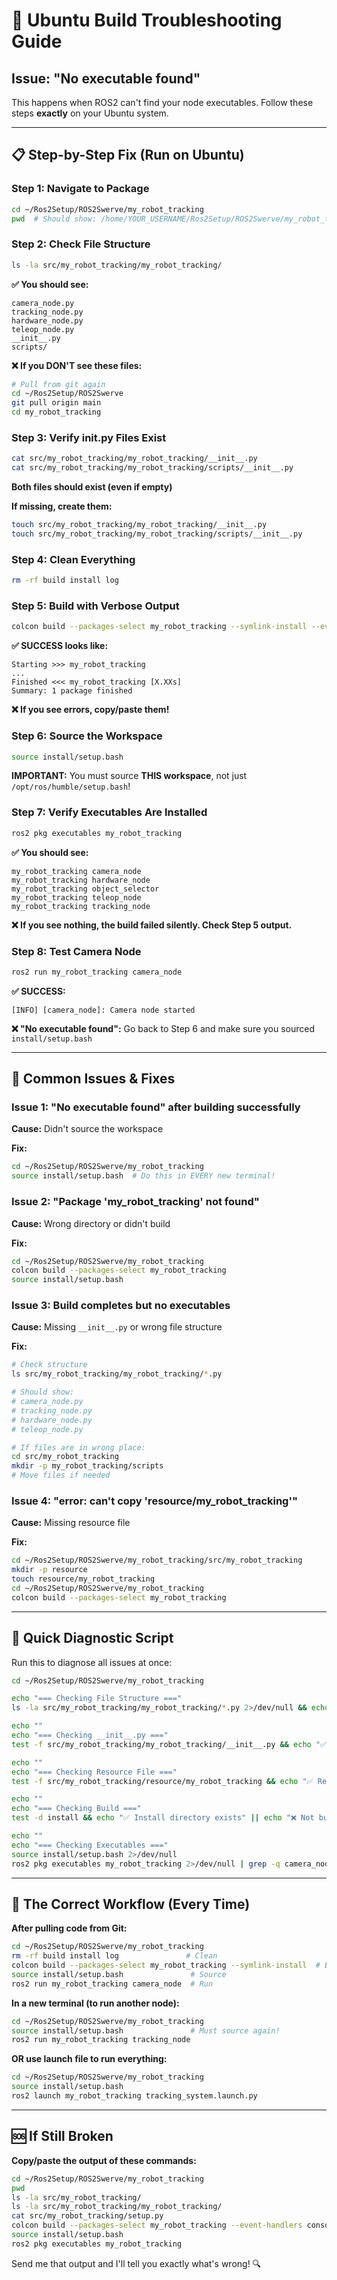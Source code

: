 # 🔧 Ubuntu Build Troubleshooting Guide

## Issue: "No executable found"

This happens when ROS2 can't find your node executables. Follow these steps **exactly** on your Ubuntu system.

---

## 📋 Step-by-Step Fix (Run on Ubuntu)

### Step 1: Navigate to Package
```bash
cd ~/Ros2Setup/ROS2Swerve/my_robot_tracking
pwd  # Should show: /home/YOUR_USERNAME/Ros2Setup/ROS2Swerve/my_robot_tracking
```

### Step 2: Check File Structure
```bash
ls -la src/my_robot_tracking/my_robot_tracking/
```

**✅ You should see:**
```
camera_node.py
tracking_node.py
hardware_node.py
teleop_node.py
__init__.py
scripts/
```

**❌ If you DON'T see these files:**
```bash
# Pull from git again
cd ~/Ros2Setup/ROS2Swerve
git pull origin main
cd my_robot_tracking
```

### Step 3: Verify __init__.py Files Exist
```bash
cat src/my_robot_tracking/my_robot_tracking/__init__.py
cat src/my_robot_tracking/my_robot_tracking/scripts/__init__.py
```

**Both files should exist (even if empty)**

**If missing, create them:**
```bash
touch src/my_robot_tracking/my_robot_tracking/__init__.py
touch src/my_robot_tracking/my_robot_tracking/scripts/__init__.py
```

### Step 4: Clean Everything
```bash
rm -rf build install log
```

### Step 5: Build with Verbose Output
```bash
colcon build --packages-select my_robot_tracking --symlink-install --event-handlers console_direct+
```

**✅ SUCCESS looks like:**
```
Starting >>> my_robot_tracking
...
Finished <<< my_robot_tracking [X.XXs]
Summary: 1 package finished
```

**❌ If you see errors, copy/paste them!**

### Step 6: Source the Workspace
```bash
source install/setup.bash
```

**IMPORTANT:** You must source **THIS workspace**, not just `/opt/ros/humble/setup.bash`!

### Step 7: Verify Executables Are Installed
```bash
ros2 pkg executables my_robot_tracking
```

**✅ You should see:**
```
my_robot_tracking camera_node
my_robot_tracking hardware_node
my_robot_tracking object_selector
my_robot_tracking teleop_node
my_robot_tracking tracking_node
```

**❌ If you see nothing, the build failed silently. Check Step 5 output.**

### Step 8: Test Camera Node
```bash
ros2 run my_robot_tracking camera_node
```

**✅ SUCCESS:**
```
[INFO] [camera_node]: Camera node started
```

**❌ "No executable found":**
Go back to Step 6 and make sure you sourced `install/setup.bash`

---

## 🐛 Common Issues & Fixes

### Issue 1: "No executable found" after building successfully
**Cause:** Didn't source the workspace

**Fix:**
```bash
cd ~/Ros2Setup/ROS2Swerve/my_robot_tracking
source install/setup.bash  # Do this in EVERY new terminal!
```

### Issue 2: "Package 'my_robot_tracking' not found"
**Cause:** Wrong directory or didn't build

**Fix:**
```bash
cd ~/Ros2Setup/ROS2Swerve/my_robot_tracking
colcon build --packages-select my_robot_tracking
source install/setup.bash
```

### Issue 3: Build completes but no executables
**Cause:** Missing `__init__.py` or wrong file structure

**Fix:**
```bash
# Check structure
ls src/my_robot_tracking/my_robot_tracking/*.py

# Should show:
# camera_node.py
# tracking_node.py
# hardware_node.py
# teleop_node.py

# If files are in wrong place:
cd src/my_robot_tracking
mkdir -p my_robot_tracking/scripts
# Move files if needed
```

### Issue 4: "error: can't copy 'resource/my_robot_tracking'"
**Cause:** Missing resource file

**Fix:**
```bash
cd ~/Ros2Setup/ROS2Swerve/my_robot_tracking/src/my_robot_tracking
mkdir -p resource
touch resource/my_robot_tracking
cd ~/Ros2Setup/ROS2Swerve/my_robot_tracking
colcon build --packages-select my_robot_tracking
```

---

## 🎯 Quick Diagnostic Script

Run this to diagnose all issues at once:

```bash
cd ~/Ros2Setup/ROS2Swerve/my_robot_tracking

echo "=== Checking File Structure ==="
ls -la src/my_robot_tracking/my_robot_tracking/*.py 2>/dev/null && echo "✅ Nodes found" || echo "❌ Nodes missing"

echo ""
echo "=== Checking __init__.py ==="
test -f src/my_robot_tracking/my_robot_tracking/__init__.py && echo "✅ __init__.py exists" || echo "❌ Missing __init__.py"

echo ""
echo "=== Checking Resource File ==="
test -f src/my_robot_tracking/resource/my_robot_tracking && echo "✅ Resource exists" || echo "❌ Missing resource"

echo ""
echo "=== Checking Build ==="
test -d install && echo "✅ Install directory exists" || echo "❌ Not built yet"

echo ""
echo "=== Checking Executables ==="
source install/setup.bash 2>/dev/null
ros2 pkg executables my_robot_tracking 2>/dev/null | grep -q camera_node && echo "✅ Executables installed" || echo "❌ No executables found"
```

---

## 📝 The Correct Workflow (Every Time)

**After pulling code from Git:**
```bash
cd ~/Ros2Setup/ROS2Swerve/my_robot_tracking
rm -rf build install log               # Clean
colcon build --packages-select my_robot_tracking --symlink-install  # Build
source install/setup.bash               # Source
ros2 run my_robot_tracking camera_node  # Run
```

**In a new terminal (to run another node):**
```bash
cd ~/Ros2Setup/ROS2Swerve/my_robot_tracking
source install/setup.bash               # Must source again!
ros2 run my_robot_tracking tracking_node
```

**OR use launch file to run everything:**
```bash
cd ~/Ros2Setup/ROS2Swerve/my_robot_tracking
source install/setup.bash
ros2 launch my_robot_tracking tracking_system.launch.py
```

---

## 🆘 If Still Broken

**Copy/paste the output of these commands:**
```bash
cd ~/Ros2Setup/ROS2Swerve/my_robot_tracking
pwd
ls -la src/my_robot_tracking/
ls -la src/my_robot_tracking/my_robot_tracking/
cat src/my_robot_tracking/setup.py
colcon build --packages-select my_robot_tracking --event-handlers console_direct+ 2>&1 | tail -20
source install/setup.bash
ros2 pkg executables my_robot_tracking
```

Send me that output and I'll tell you exactly what's wrong! 🔍

